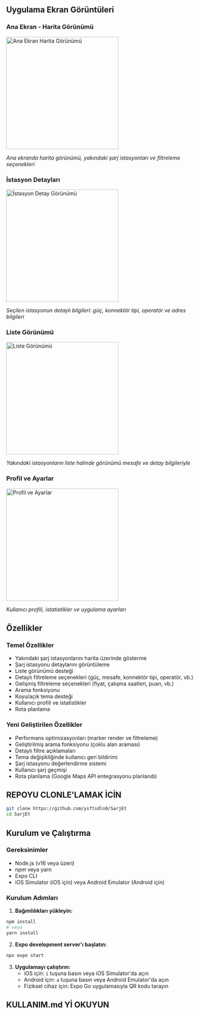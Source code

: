 
##  Uygulama Ekran Görüntüleri

### Ana Ekran - Harita Görünümü
<img src="assets/screenshots/main-map-view.png" alt="Ana Ekran Harita Görünümü" width="300">

*Ana ekranda harita görünümü, yakındaki şarj istasyonları ve filtreleme seçenekleri*

### İstasyon Detayları
<img src="assets/screenshots/station-details.png" alt="İstasyon Detay Görünümü" width="300">

*Seçilen istasyonun detaylı bilgileri: güç, konnektör tipi, operatör ve adres bilgileri*

### Liste Görünümü
<img src="assets/screenshots/list-view.png" alt="Liste Görünümü" width="300">

*Yakındaki istasyonların liste halinde görünümü mesafe ve detay bilgileriyle*

### Profil ve Ayarlar
<img src="assets/screenshots/profile-modal.png" alt="Profil ve Ayarlar" width="300">

*Kullanıcı profili, istatistikler ve uygulama ayarları*




## Özellikler

### Temel Özellikler
- Yakındaki şarj istasyonlarını harita üzerinde gösterme
- Şarj istasyonu detaylarını görüntüleme
- Liste görünümü desteği
- Detaylı filtreleme seçenekleri (güç, mesafe, konnektör tipi, operatör, vb.)
- Gelişmiş filtreleme seçenekleri (fiyat, çalışma saatleri, puan, vb.)
- Arama fonksiyonu
- Koyu/açık tema desteği
- Kullanıcı profili ve istatistikler
- Rota planlama

### Yeni Geliştirilen Özellikler
- Performans optimizasyonları (marker render ve filtreleme)
- Geliştirilmiş arama fonksiyonu (çoklu alan araması)
- Detaylı filtre açıklamaları
- Tema değişikliğinde kullanıcı geri bildirimi
- Şarj istasyonu değerlendirme sistemi
- Kullanıcı şarj geçmişi
- Rota planlama (Google Maps API entegrasyonu planlandı)

## REPOYU CLONLE'LAMAK İCİN

```bash
git clone https://github.com/ysftsdln0/SarjEt
cd SarjEt
```

##  Kurulum ve Çalıştırma

### Gereksinimler
- Node.js (v16 veya üzeri)
- npm veya yarn
- Expo CLI
- iOS Simulator (iOS için) veya Android Emulator (Android için)

### Kurulum Adımları

1. **Bağımlılıkları yükleyin:**
```bash
npm install
# veya
yarn install
```

2. **Expo development server'ı başlatın:**
```bash
npx expo start
```

3. **Uygulamayı çalıştırın:**
   - iOS için: `i` tuşuna basın veya iOS Simulator'da açın
   - Android için: `a` tuşuna basın veya Android Emulator'da açın
   - Fiziksel cihaz için: Expo Go uygulamasıyla QR kodu tarayın


## KULLANIM.md Yİ OKUYUN
